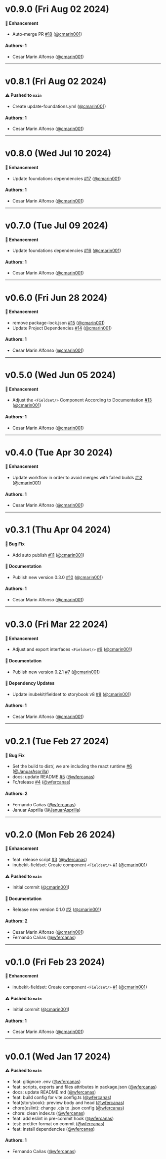 # v0.9.0 (Fri Aug 02 2024)

#### 🚀 Enhancement

- Auto-merge PR [#18](https://github.com/selsa-inube/inubekit-fieldset/pull/18) ([@cmarin001](https://github.com/cmarin001))

#### Authors: 1

- Cesar Marin Alfonso ([@cmarin001](https://github.com/cmarin001))

---

# v0.8.1 (Fri Aug 02 2024)

#### ⚠️ Pushed to `main`

- Create update-foundations.yml ([@cmarin001](https://github.com/cmarin001))

#### Authors: 1

- Cesar Marin Alfonso ([@cmarin001](https://github.com/cmarin001))

---

# v0.8.0 (Wed Jul 10 2024)

#### 🚀 Enhancement

- Update foundations dependencies [#17](https://github.com/selsa-inube/inubekit-fieldset/pull/17) ([@cmarin001](https://github.com/cmarin001))

#### Authors: 1

- Cesar Marin Alfonso ([@cmarin001](https://github.com/cmarin001))

---

# v0.7.0 (Tue Jul 09 2024)

#### 🚀 Enhancement

- Update foundations dependencies [#16](https://github.com/selsa-inube/inubekit-fieldset/pull/16) ([@cmarin001](https://github.com/cmarin001))

#### Authors: 1

- Cesar Marin Alfonso ([@cmarin001](https://github.com/cmarin001))

---

# v0.6.0 (Fri Jun 28 2024)

#### 🚀 Enhancement

- remove package-lock.json [#15](https://github.com/selsa-inube/inubekit-fieldset/pull/15) ([@cmarin001](https://github.com/cmarin001))
- Update Project Dependencies [#14](https://github.com/selsa-inube/inubekit-fieldset/pull/14) ([@cmarin001](https://github.com/cmarin001))

#### Authors: 1

- Cesar Marin Alfonso ([@cmarin001](https://github.com/cmarin001))

---

# v0.5.0 (Wed Jun 05 2024)

#### 🚀 Enhancement

- Adjust the `<Fieldset/>` Component According to Documentation [#13](https://github.com/selsa-inube/inubekit-fieldset/pull/13) ([@cmarin001](https://github.com/cmarin001))

#### Authors: 1

- Cesar Marin Alfonso ([@cmarin001](https://github.com/cmarin001))

---

# v0.4.0 (Tue Apr 30 2024)

#### 🚀 Enhancement

- Update workflow in order to avoid merges with failed builds [#12](https://github.com/selsa-inube/inubekit-fieldset/pull/12) ([@cmarin001](https://github.com/cmarin001))

#### Authors: 1

- Cesar Marin Alfonso ([@cmarin001](https://github.com/cmarin001))

---

# v0.3.1 (Thu Apr 04 2024)

#### 🐛 Bug Fix

- Add auto publish [#11](https://github.com/selsa-inube/inubekit-fieldset/pull/11) ([@cmarin001](https://github.com/cmarin001))

#### 📝 Documentation

- Publish new version 0.3.0 [#10](https://github.com/selsa-inube/inubekit-fieldset/pull/10) ([@cmarin001](https://github.com/cmarin001))

#### Authors: 1

- Cesar Marin Alfonso ([@cmarin001](https://github.com/cmarin001))

---

# v0.3.0 (Fri Mar 22 2024)

#### 🚀 Enhancement

- Adjust and export interfaces `<Fieldset/>` [#9](https://github.com/selsa-inube/inubekit-fieldset/pull/9) ([@cmarin001](https://github.com/cmarin001))

#### 📝 Documentation

- Publish new version 0.2.1 [#7](https://github.com/selsa-inube/inubekit-fieldset/pull/7) ([@cmarin001](https://github.com/cmarin001))

#### 🔩 Dependency Updates

- Update inubekit/fieldset to storybook v8 [#8](https://github.com/selsa-inube/inubekit-fieldset/pull/8) ([@cmarin001](https://github.com/cmarin001))

#### Authors: 1

- Cesar Marin Alfonso ([@cmarin001](https://github.com/cmarin001))

---

# v0.2.1 (Tue Feb 27 2024)

#### 🐛 Bug Fix

- Set the build to dist/, we are including the react runtime [#6](https://github.com/selsa-inube/inubekit-fieldset/pull/6) ([@JanuarAsprilla](https://github.com/JanuarAsprilla))
- docs: update README [#5](https://github.com/selsa-inube/inubekit-fieldset/pull/5) ([@wfercanas](https://github.com/wfercanas))
- Fc/release [#4](https://github.com/selsa-inube/inubekit-fieldset/pull/4) ([@wfercanas](https://github.com/wfercanas))

#### Authors: 2

- Fernando Cañas ([@wfercanas](https://github.com/wfercanas))
- Januar Asprilla  ([@JanuarAsprilla](https://github.com/JanuarAsprilla))

---

# v0.2.0 (Mon Feb 26 2024)

#### 🚀 Enhancement

- feat: release script [#3](https://github.com/selsa-inube/inubekit-fieldset/pull/3) ([@wfercanas](https://github.com/wfercanas))
- inubekit-fieldset: Create component `<Fieldset/>` [#1](https://github.com/selsa-inube/inubekit-fieldset/pull/1) ([@cmarin001](https://github.com/cmarin001))

#### ⚠️ Pushed to `main`

- Initial commit ([@cmarin001](https://github.com/cmarin001))

#### 📝 Documentation

- Release new version 0.1.0 [#2](https://github.com/selsa-inube/inubekit-fieldset/pull/2) ([@cmarin001](https://github.com/cmarin001))

#### Authors: 2

- Cesar Marin Alfonso ([@cmarin001](https://github.com/cmarin001))
- Fernando Cañas ([@wfercanas](https://github.com/wfercanas))

---

# v0.1.0 (Fri Feb 23 2024)

#### 🚀 Enhancement

- inubekit-fieldset: Create component `<Fieldset/>` [#1](https://github.com/selsa-inube/inubekit-fieldset/pull/1) ([@cmarin001](https://github.com/cmarin001))

#### ⚠️ Pushed to `main`

- Initial commit ([@cmarin001](https://github.com/cmarin001))

#### Authors: 1

- Cesar Marin Alfonso ([@cmarin001](https://github.com/cmarin001))

---

# v0.0.1 (Wed Jan 17 2024)

#### ⚠️ Pushed to `main`

- feat: gitignore .env ([@wfercanas](https://github.com/wfercanas))
- feat: scripts, exports and files attributes in package.json ([@wfercanas](https://github.com/wfercanas))
- docs: update README.md ([@wfercanas](https://github.com/wfercanas))
- feat: build config for vite.config.ts ([@wfercanas](https://github.com/wfercanas))
- feat(storybook): preview body and head ([@wfercanas](https://github.com/wfercanas))
- chore(eslint): change .cjs to .json config ([@wfercanas](https://github.com/wfercanas))
- chore: clean index.ts ([@wfercanas](https://github.com/wfercanas))
- feat: add eslint in pre-commit hook ([@wfercanas](https://github.com/wfercanas))
- test: prettier format on commit ([@wfercanas](https://github.com/wfercanas))
- feat: install dependencies ([@wfercanas](https://github.com/wfercanas))

#### Authors: 1

- Fernando Cañas ([@wfercanas](https://github.com/wfercanas))
